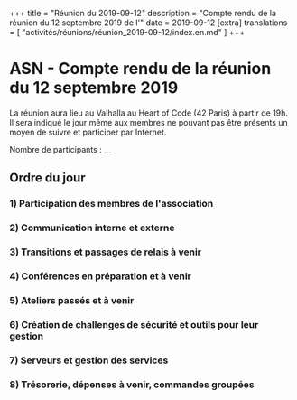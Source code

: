+++
title = "Réunion du 2019-09-12"
description = "Compte rendu de la réunion du 12 septembre 2019 de l'"
date = 2019-09-12
[extra]
translations = [
    "activités/réunions/réunion_2019-09-12/index.en.md"
]
+++

# ASN - Compte rendu de la réunion du 12 septembre 2019

La réunion aura lieu au Valhalla au Heart of Code (42 Paris) à partir de 19h.
Il sera indiqué le jour même aux membres ne pouvant pas être présents un moyen
de suivre et participer par Internet.

Nombre de participants : __

## Ordre du jour

### 1) Participation des membres de l'association

### 2) Communication interne et externe

### 3) Transitions et passages de relais à venir

### 4) Conférences en préparation et à venir

### 5) Ateliers passés et à venir

### 6) Création de challenges de sécurité et outils pour leur gestion

### 7) Serveurs et gestion des services

### 8) Trésorerie, dépenses à venir, commandes groupées

